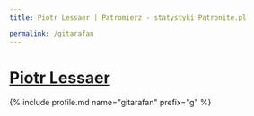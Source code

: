 ```yaml
---
title: Piotr Lessaer | Patromierz - statystyki Patronite.pl

permalink: /gitarafan
---
```


# [Piotr Lessaer](https://patronite.pl/gitarafan)

{% include profile.md name="gitarafan" prefix="g" %}
